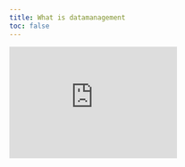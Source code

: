 ```yaml
---
title: What is datamanagement
toc: false
---
```


<iframe src="https://www.youtube.com/embed/PWutnWBfUSw" frameborder="0" height="200px" allow="accelerometer; autoplay; clipboard-write; encrypted-media; gyroscope; picture-in-picture" allowfullscreen></iframe> 
